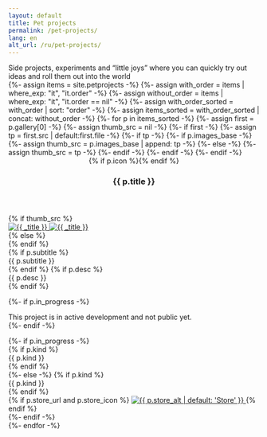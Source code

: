 ```yaml
---
layout: default
title: Pet projects
permalink: /pet-projects/
lang: en
alt_url: /ru/pet-projects/
---
```


<div class="pet-meta">
  <div class="case-summary2">
    Side projects, experiments and&nbsp;&ldquo;little joys&rdquo; where you&nbsp;can quickly try&nbsp;out ideas and&nbsp;roll them out into&nbsp;the&nbsp;world
  </div>
</div>
<div class="pp-grid">
  {%- assign items = site.petprojects -%}
  {%- assign with_order = items | where_exp: "it", "it.order" -%}
  {%- assign without_order = items | where_exp: "it", "it.order == nil" -%}
  {%- assign with_order_sorted = with_order | sort: "order" -%}
  {%- assign items_sorted = with_order_sorted | concat: without_order -%}
  {%- for p in items_sorted -%}
    {%- assign first = p.gallery[0] -%}
    {%- assign thumb_src = nil -%}
    {%- if first -%}
      {%- assign tp = first.src | default:first.file -%}
      {%- if tp -%}
        {%- if p.images_base -%}
          {%- assign thumb_src = p.images_base | append: tp -%}
        {%- else -%}
          {%- assign thumb_src = tp -%}
        {%- endif -%}
      {%- endif -%}
    {%- endif -%}
    <article class="pp-card">
      <header class="pp-header">
        {% if p.icon %}<img class="pp-icon" src="{{ site.baseurl }}{{ p.icon }}" alt="">{% endif %}
        <h3 class="pp-title">{{ p.title }}</h3>
      </header>
      <div class="pp-body">
        {% if thumb_src %}
  <div class="pp-media">
    <a class="pp-media-link" href="javascript:void(0)" onclick="openPetGallery({{ forloop.index0 }}, 0)" aria-label="Открыть галерею">
      <img class="lazy-img" decoding="async" data-src="{{ site.baseurl }}{{ thumb_src }}" alt="{{ _title }}">
      <noscript><img src="{{ site.baseurl }}{{ thumb_src }}" alt="{{ _title }}"></noscript>
    </a>
  </div>
{% else %}
  <div class="pp-media pp-media--ph">
    <div class="pp-media-ph" aria-hidden="true">
      <img class="pp-media-ph-ico" src="{{ site.baseurl }}/ui/icon_image_off.svg" alt="" loading="eager">
    </div>
  </div>
{% endif %}
        <div class="pp-side">
          <div class="pp-text">
  {% if p.subtitle %}<div class="pp-subtitle">{{ p.subtitle }}</div>{% endif %}
  {% if p.desc %}<div class="pp-desc">{{ p.desc }}</div>{% endif %}

  {%- if p.in_progress -%}
    <div class="pp-inprogress-note" role="note">
      This project is&nbsp;in&nbsp;active development and&nbsp;not&nbsp;public yet.
    </div>
  {%- endif -%}
</div>
<div class="pp-footer">
  {%- if p.in_progress -%}
    <!-- Сверху kind не показываем -->
    <div class="pp-links">
      {% if p.kind %}<div class="pp-kind">{{ p.kind }}</div>{% endif %}
    </div>
  {%- else -%}
    {% if p.kind %}<div class="pp-kind">{{ p.kind }}</div>{% endif %}
    <div class="pp-links">
      {% if p.store_url and p.store_icon %}
        <a class="pp-store" href="{{ p.store_url }}" target="_blank" rel="noopener">
          <img src="{{ p.store_icon | prepend: site.baseurl }}" alt="{{ p.store_alt | default: 'Store' }}">
        </a>
      {% endif %}
    </div>
  {%- endif -%}
</div>
        </div>
      </div>
    </article>
  {%- endfor -%}
</div>